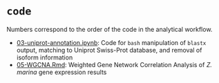 # `code`

Numbers correspond to the order of the code in the analytical workflow.

- [03-uniprot-annotation.ipynb](https://github.com/eimd-2019/project-EWD-transcriptomics/blob/master/code/03-uniprot-annotation.ipynb): Code for `bash` manipulation of `blastx` output, matching to Uniprot Swiss-Prot database, and removal of isoform information
- [05-WGCNA.Rmd](https://github.com/eimd-2019/project-EWD-transcriptomics/blob/master/code/05-WGCNA.Rmd): Weighted Gene Network Correlation Analysis of *Z. marina* gene expression results
